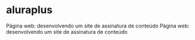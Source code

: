 # aluraplus
Página web: desenvolvendo um site de assinatura de conteúdo Página web: desenvolvendo um site de assinatura de conteúdo
